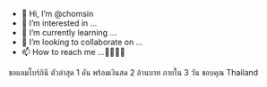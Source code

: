 - 👋 Hi, I’m @chomsin
- 👀 I’m interested in ...
- 🌱 I’m currently learning ...
- 💞️ I’m looking to collaborate on ...
- 📫 How to reach me ...🥰🥰🥰🥰

<!---
chomsin/chomsin is a ✨ special ✨ repository because its `README.md` (this file) appears on your GitHub profile.
You can click the Preview link to take a look at your changes.
--->

ขอแลมโบร์กินี ตัวล่าสุด 1 คัน พร้อมเงินสด 2 ล้านบาท ภายใน 3 วัน
ขอบคุณ Thailand
